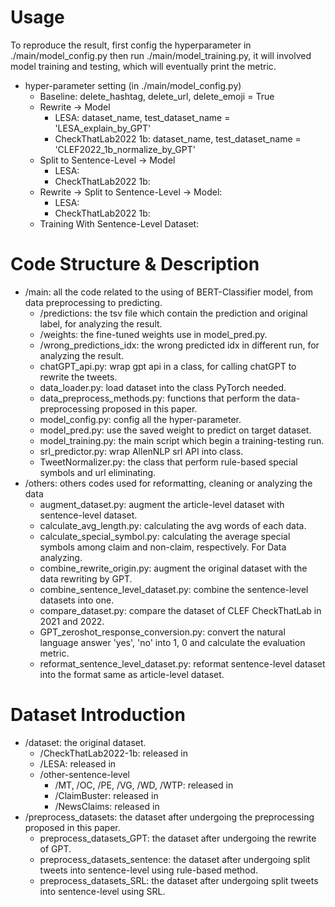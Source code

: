 # Usage
To reproduce the result, first config the hyperparameter in ./main/model_config.py then run ./main/model_training.py, it will involved model training and testing, which will eventually print the metric.

- hyper-parameter setting (in ./main/model_config.py)
  - Baseline: delete_hashtag, delete_url, delete_emoji = True
  - Rewrite -> Model
    - LESA: dataset_name, test_dataset_name = 'LESA_explain_by_GPT'
    - CheckThatLab2022 1b: dataset_name, test_dataset_name = 'CLEF2022_1b_normalize_by_GPT'
  - Split to Sentence-Level -> Model
    - LESA:
    - CheckThatLab2022 1b:
  - Rewrite -> Split to Sentence-Level -> Model:
    - LESA:
    - CheckThatLab2022 1b:
  - Training With Sentence-Level Dataset:  

# Code Structure & Description
- /main: all the code related to the using of BERT-Classifier model, from data preprocessing to predicting.
  - /predictions: the tsv file which contain the prediction and original label, for analyzing the result.
  - /weights: the fine-tuned weights use in model_pred.py.
  - /wrong_predictions_idx: the wrong predicted idx in different run, for analyzing the result.
  - chatGPT_api.py: wrap gpt api in a class, for calling chatGPT to rewrite the tweets.
  - data_loader.py: load dataset into the class PyTorch needed.
  - data_preprocess_methods.py: functions that perform the data-preprocessing proposed in this paper.
  - model_config.py: config all the hyper-parameter.
  - model_pred.py: use the saved weight to predict on target dataset.
  - model_training.py: the main script which begin a training-testing run.
  - srl_predictor.py: wrap AllenNLP srl API into class.
  - TweetNormalizer.py: the class that perform rule-based special symbols and url eliminating. 
- /others: others codes used for reformatting, cleaning or analyzing the data
  - augment_dataset.py: augment the article-level dataset with sentence-level dataset.
  - calculate_avg_length.py: calculating the avg words of each data.
  - calculate_special_symbol.py: calculating the average special symbols among claim and non-claim, respectively. For Data analyzing.
  - combine_rewrite_origin.py: augment the original dataset with the data rewriting by GPT.
  - combine_sentence_level_dataset.py: combine the sentence-level datasets into one.
  - compare_dataset.py: compare the dataset of CLEF CheckThatLab in 2021 and 2022.
  - GPT_zeroshot_response_conversion.py: convert the natural language answer 'yes', 'no' into 1, 0 and calculate the evaluation metric.
  - reformat_sentence_level_dataset.py: reformat sentence-level dataset into the format same as article-level dataset.
  
  
# Dataset Introduction
- /dataset: the original dataset.
  - /CheckThatLab2022-1b: released in  
  - /LESA: released in 
  - /other-sentence-level
    - /MT, /OC, /PE, /VG, /WD, /WTP: released in 
    - /ClaimBuster: released in 
    - /NewsClaims: released in 
- /preprocess_datasets: the dataset after undergoing the preprocessing proposed in this paper.
  - preprocess_datasets_GPT: the dataset after undergoing the rewrite of GPT.
  - preprocess_datasets_sentence: the dataset after undergoing split tweets into sentence-level using rule-based method.
  - preprocess_datasets_SRL: the dataset after undergoing split tweets into sentence-level using SRL.